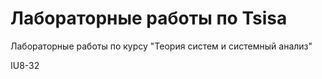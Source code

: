# Лабораторные работы по Tsisa
Лабораторные работы по курсу "Теория систем и системный анализ"

IU8-32
